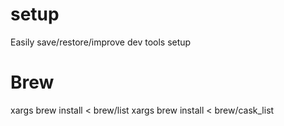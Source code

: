 # setup
Easily save/restore/improve dev tools setup

# Brew
xargs brew install < brew/list
xargs brew install < brew/cask_list
